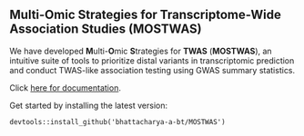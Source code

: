 ## Multi-Omic Strategies for Transcriptome-Wide Association Studies (MOSTWAS)

We have developed **M**ulti-**O**mic
**S**trategies for **TWAS** (**MOSTWAS**),
an intuitive suite of tools to prioritize distal
variants in transcriptomic prediction and conduct
TWAS-like association testing using GWAS summary statistics.

Click [here for documentation](https://bhattacharya-a-bt.github.io/MOSTWAS).

Get started by installing the latest version:
```
devtools::install_github('bhattacharya-a-bt/MOSTWAS')
```
